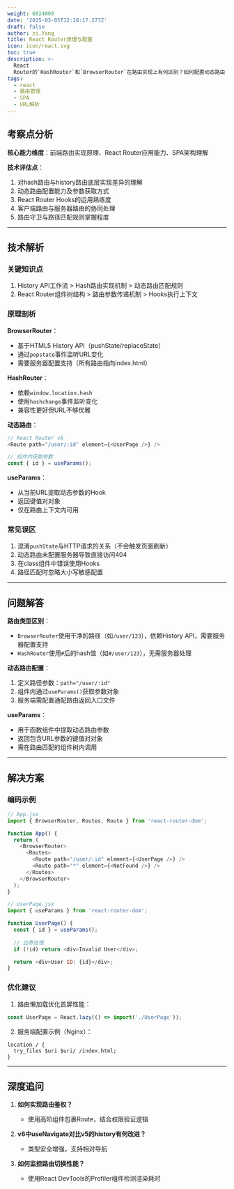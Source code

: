 ```yaml
---
weight: 6024000
date: '2025-03-05T12:28:17.277Z'
draft: false
author: zi.Yang
title: React Router原理与配置
icon: icon/react.svg
toc: true
description: >-
  React
  Router的`HashRouter`和`BrowserRouter`在路由实现上有何区别？如何配置动态路由（如`/user/:id`）并获取参数？请说明`useParams`钩子的作用？
tags:
  - react
  - 路由管理
  - SPA
  - URL解析
---
```


## 考察点分析

**核心能力维度**：前端路由实现原理、React Router应用能力、SPA架构理解

**技术评估点**：

1. 对hash路由与history路由底层实现差异的理解
2. 动态路由配置能力及参数获取方式
3. React Router Hooks的运用熟练度
4. 客户端路由与服务器路由的协同处理
5. 路由守卫与路径匹配规则掌握程度

---

## 技术解析

### 关键知识点

1. History API工作流 > Hash路由实现机制 > 动态路由匹配规则
2. React Router组件树结构 > 路由参数传递机制 > Hooks执行上下文

### 原理剖析

**BrowserRouter**：

- 基于HTML5 History API（pushState/replaceState）
- 通过`popstate`事件监听URL变化
- 需要服务器配置支持（所有路由指向index.html）

**HashRouter**：

- 依赖`window.location.hash`
- 使用`hashchange`事件监听变化
- 兼容性更好但URL不够优雅

**动态路由**：

```javascript
// React Router v6
<Route path="/user/:id" element={<UserPage />} />

// 组件内获取参数
const { id } = useParams();
```

**useParams**：

- 从当前URL提取动态参数的Hook
- 返回键值对对象
- 仅在路由上下文内可用

### 常见误区

1. 混淆`pushState`与HTTP请求的关系（不会触发页面刷新）
2. 动态路由未配置服务器导致直接访问404
3. 在class组件中错误使用Hooks
4. 路径匹配时忽略大小写敏感配置

---

## 问题解答

**路由类型区别**：

- `BrowserRouter`使用干净的路径（如`/user/123`），依赖History API，需要服务器配置支持
- `HashRouter`使用`#`后的hash值（如`#/user/123`），无需服务器处理

**动态路由配置**：

1. 定义路径参数：`path="/user/:id"`
2. 组件内通过`useParams()`获取参数对象
3. 服务端需配置通配路由返回入口文件

**useParams**：

- 用于函数组件中提取动态路由参数
- 返回包含URL参数的键值对对象
- 需在路由匹配的组件树内调用

---

## 解决方案

### 编码示例

```javascript
// App.jsx
import { BrowserRouter, Routes, Route } from 'react-router-dom';

function App() {
  return (
    <BrowserRouter>
      <Routes>
        <Route path="/user/:id" element={<UserPage />} />
        <Route path="*" element={<NotFound />} />
      </Routes>
    </BrowserRouter>
  );
}

// UserPage.jsx
import { useParams } from 'react-router-dom';

function UserPage() {
  const { id } = useParams();
  
  // 边界处理
  if (!id) return <div>Invalid User</div>;

  return <div>User ID: {id}</div>;
}
```

### 优化建议

1. 路由懒加载优化首屏性能：

```javascript
const UserPage = React.lazy(() => import('./UserPage'));
```

2. 服务端配置示例（Nginx）：

```nginx
location / {
  try_files $uri $uri/ /index.html;
}
```

---

## 深度追问

1. **如何实现路由鉴权？**
   - 使用高阶组件包裹Route，结合权限验证逻辑

2. **v6中useNavigate对比v5的history有何改进？**
   - 类型安全增强，支持相对导航

3. **如何监控路由切换性能？**
   - 使用React DevTools的Profiler组件检测渲染耗时
